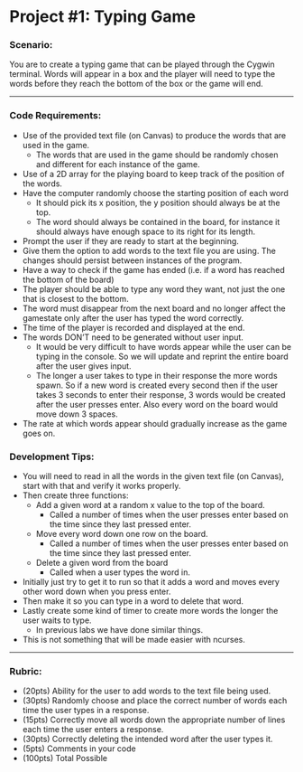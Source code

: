 # Project #1: Typing Game
### Scenario:
You are to create a typing game that can be played through the Cygwin terminal. Words will appear in a box and the player will need to type the words before they reach the bottom of the box or the game will end.
******
### Code Requirements:

- Use of the provided text file (on Canvas) to produce the words that are used in the game. 
  - The words that are used in the game should be randomly chosen and different for each instance of the game.
- Use of a 2D array for the playing board to keep track of the position of the words.
- Have the computer randomly choose the starting position of each word
  - It should pick its x position, the y position should always be at the top.
  - The word should always be contained in the board, for instance it should always have enough space to its right for its length.
- Prompt the user if they are ready to start at the beginning.
- Give them the option to add words to the text file you are using. The changes should persist between instances of the program.
- Have a way to check if the game has ended (i.e. if a word has reached the bottom of the board)
- The player should be able to type any word they want, not just the one that is closest to the bottom.
- The word must disappear from the next board and no longer affect the gamestate only after the user has typed the word correctly.
- The time of the player is recorded and displayed at the end.
- The words DON’T need to be generated without user input.
  - It would be very difficult to have words appear while the user can be typing in the console. So we will update and reprint the entire board after the user gives input.
  - The longer a user takes to type in their response the more words spawn. So if a new word is created every second then if the user takes 3 seconds to enter their response, 3 words would be created after the user presses enter. Also every word on the board would move down 3 spaces.
- The rate at which words appear should gradually increase as the game goes on.

### Development Tips:
- You will need to read in all the words in the given text file (on Canvas), start with that and verify it works properly.
- Then create three functions:
  - Add a given word at a random x value to the top of the board.
    - Called a number of times when the user presses enter based on the time since they last pressed enter.
  - Move every word down one row on the board.
    - Called a number of times when the user presses enter based on the time since they last pressed enter.
  - Delete a given word from the board
    - Called when a user types the word in.
- Initially just try to get it to run so that it adds a word and moves every other word down when you press enter.
- Then make it so you can type in a word to delete that word.
- Lastly create some kind of timer to create more words the longer the user waits to type. 
  - In previous labs we have done similar things.
- This is not something that will be made easier with ncurses.

******

### Rubric:
- (20pts) Ability for the user to add words to the text file being used.
- (30pts) Randomly choose and place the correct number of  words each time the user types in a response. 
- (15pts) Correctly move all words down the appropriate number of lines each time the user enters a response.
- (30pts) Correctly deleting the intended word after the user types it.
- (5pts) Comments in your code
- (100pts) Total Possible
